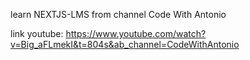 learn NEXTJS-LMS from channel Code With Antonio

link youtube: https://www.youtube.com/watch?v=Big_aFLmekI&t=804s&ab_channel=CodeWithAntonio